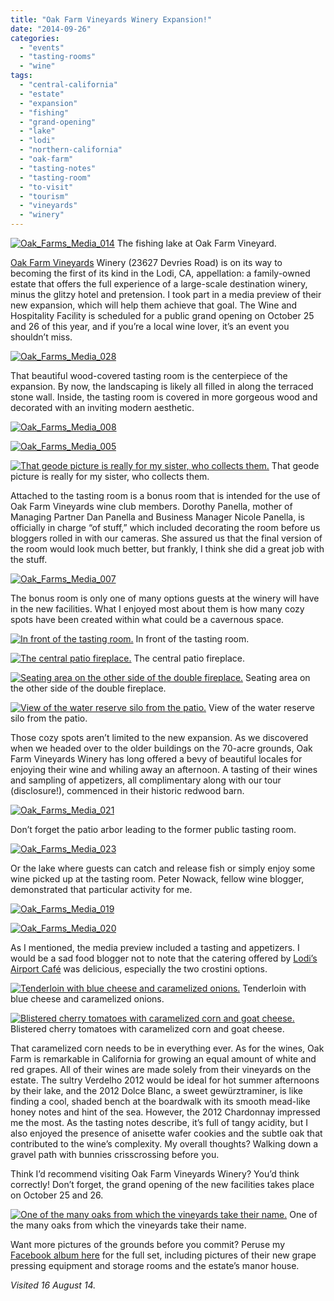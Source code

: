 ```yaml
---
title: "Oak Farm Vineyards Winery Expansion!"
date: "2014-09-26"
categories:
  - "events"
  - "tasting-rooms"
  - "wine"
tags:
  - "central-california"
  - "estate"
  - "expansion"
  - "fishing"
  - "grand-opening"
  - "lake"
  - "lodi"
  - "northern-california"
  - "oak-farm"
  - "tasting-notes"
  - "tasting-room"
  - "to-visit"
  - "tourism"
  - "vineyards"
  - "winery"
---
```





<div class="caption">

[![Oak_Farms_Media_014](http://s3.amazonaws.com/thegourmez-wpmedia/2014/09/Oak_Farms_Media_014-1024x175.jpg)](http://www.thegourmez.com/2014/09/oak-farm-vineyards-winery-expansion-lodi/oak_farms_media_014/) The fishing lake at Oak Farm Vineyard.</div>


[Oak Farm Vineyards](http://www.oakfarmvineyards.com/) Winery (23627 Devries Road) is on its way to becoming the first of its kind in the Lodi, CA, appellation: a family-owned estate that offers the full experience of a large-scale destination winery, minus the glitzy hotel and pretension. I took part in a media preview of their new expansion, which will help them achieve that goal. The Wine and Hospitality Facility is scheduled for a public grand opening on October 25 and 26 of this year, and if you’re a local wine lover, it’s an event you shouldn’t miss.

[![Oak_Farms_Media_028](http://s3.amazonaws.com/thegourmez-wpmedia/2014/09/Oak_Farms_Media_028-500x332.jpg)](http://www.thegourmez.com/2014/09/oak-farm-vineyards-winery-expansion-lodi/oak_farms_media_028/)

That beautiful wood-covered tasting room is the centerpiece of the expansion. By now, the landscaping is likely all filled in along the terraced stone wall. Inside, the tasting room is covered in more gorgeous wood and decorated with an inviting modern aesthetic.

[![Oak_Farms_Media_008](http://s3.amazonaws.com/thegourmez-wpmedia/2014/09/Oak_Farms_Media_008-500x332.jpg)](http://www.thegourmez.com/2014/09/oak-farm-vineyards-winery-expansion-lodi/oak_farms_media_008/)

[![Oak_Farms_Media_005](http://s3.amazonaws.com/thegourmez-wpmedia/2014/09/Oak_Farms_Media_005-332x500.jpg)](http://www.thegourmez.com/2014/09/oak-farm-vineyards-winery-expansion-lodi/oak_farms_media_005/)




<div class="caption">

[![That geode picture is really for my sister, who collects them.](http://s3.amazonaws.com/thegourmez-wpmedia/2014/09/Oak_Farms_Media_010-332x500.jpg)](http://www.thegourmez.com/2014/09/oak-farm-vineyards-winery-expansion-lodi/oak_farms_media_010/) That geode picture is really for my sister, who collects them.</div>


Attached to the tasting room is a bonus room that is intended for the use of Oak Farm Vineyards wine club members. Dorothy Panella, mother of Managing Partner Dan Panella and Business Manager Nicole Panella, is officially in charge “of stuff,” which included decorating the room before us bloggers rolled in with our cameras. She assured us that the final version of the room would look much better, but frankly, I think she did a great job with the stuff.

[![Oak_Farms_Media_007](http://s3.amazonaws.com/thegourmez-wpmedia/2014/09/Oak_Farms_Media_007-500x257.jpg)](http://www.thegourmez.com/2014/09/oak-farm-vineyards-winery-expansion-lodi/oak_farms_media_007/)

The bonus room is only one of many options guests at the winery will have in the new facilities. What I enjoyed most about them is how many cozy spots have been created within what could be a cavernous space.




<div class="caption">

[![In front of the tasting room.](http://s3.amazonaws.com/thegourmez-wpmedia/2014/09/Oak_Farms_Media_036-500x337.jpg)](http://www.thegourmez.com/2014/09/oak-farm-vineyards-winery-expansion-lodi/oak_farms_media_036/) In front of the tasting room.</div>





<div class="caption">

[![The central patio fireplace.](http://s3.amazonaws.com/thegourmez-wpmedia/2014/09/Oak_Farms_Media_032-500x332.jpg)](http://www.thegourmez.com/2014/09/oak-farm-vineyards-winery-expansion-lodi/oak_farms_media_032/) The central patio fireplace.</div>





<div class="caption">

[![Seating area on the other side of the double fireplace.](http://s3.amazonaws.com/thegourmez-wpmedia/2014/09/Oak_Farms_Media_035-500x339.jpg)](http://www.thegourmez.com/2014/09/oak-farm-vineyards-winery-expansion-lodi/oak_farms_media_035/) Seating area on the other side of the double fireplace.</div>





<div class="caption">

[![View of the water reserve silo from the patio.](http://s3.amazonaws.com/thegourmez-wpmedia/2014/09/Oak_Farms_Media_034-500x332.jpg)](http://www.thegourmez.com/2014/09/oak-farm-vineyards-winery-expansion-lodi/oak_farms_media_034/) View of the water reserve silo from the patio.</div>


Those cozy spots aren’t limited to the new expansion. As we discovered when we headed over to the older buildings on the 70-acre grounds, Oak Farm Vineyards Winery has long offered a bevy of beautiful locales for enjoying their wine and whiling away an afternoon. A tasting of their wines and sampling of appetizers, all complimentary along with our tour (disclosure!), commenced in their historic redwood barn.

[![Oak_Farms_Media_021](http://s3.amazonaws.com/thegourmez-wpmedia/2014/09/Oak_Farms_Media_021-500x332.jpg)](http://www.thegourmez.com/2014/09/oak-farm-vineyards-winery-expansion-lodi/oak_farms_media_021/)

Don’t forget the patio arbor leading to the former public tasting room.

[![Oak_Farms_Media_023](http://s3.amazonaws.com/thegourmez-wpmedia/2014/09/Oak_Farms_Media_023-500x332.jpg)](http://www.thegourmez.com/2014/09/oak-farm-vineyards-winery-expansion-lodi/oak_farms_media_023/)

Or the lake where guests can catch and release fish or simply enjoy some wine picked up at the tasting room. Peter Nowack, fellow wine blogger, demonstrated that particular activity for me.

[![Oak_Farms_Media_019](http://s3.amazonaws.com/thegourmez-wpmedia/2014/09/Oak_Farms_Media_019-500x332.jpg)](http://www.thegourmez.com/2014/09/oak-farm-vineyards-winery-expansion-lodi/oak_farms_media_019/)

[![Oak_Farms_Media_020](http://s3.amazonaws.com/thegourmez-wpmedia/2014/09/Oak_Farms_Media_020-332x500.jpg)](http://www.thegourmez.com/2014/09/oak-farm-vineyards-winery-expansion-lodi/oak_farms_media_020/)

As I mentioned, the media preview included a tasting and appetizers. I would be a sad food blogger not to note that the catering offered by [Lodi’s Airport Café](http://www.lodiairport.com/RESTAURANT/restaurant.html) was delicious, especially the two crostini options.




<div class="caption">

[![Tenderloin with blue cheese and caramelized onions.](http://s3.amazonaws.com/thegourmez-wpmedia/2014/09/Oak_Farms_Media_011-500x332.jpg)](http://www.thegourmez.com/2014/09/oak-farm-vineyards-winery-expansion-lodi/oak_farms_media_011/) Tenderloin with blue cheese and caramelized onions.</div>





<div class="caption">

[![Blistered cherry tomatoes with caramelized corn and goat cheese.](http://s3.amazonaws.com/thegourmez-wpmedia/2014/09/Oak_Farms_Media_012-500x332.jpg)](http://www.thegourmez.com/2014/09/oak-farm-vineyards-winery-expansion-lodi/oak_farms_media_012/) Blistered cherry tomatoes with caramelized corn and goat cheese.</div>


That caramelized corn needs to be in everything ever. As for the wines, Oak Farm is remarkable in California for growing an equal amount of white and red grapes. All of their wines are made solely from their vineyards on the estate. The sultry Verdelho 2012 would be ideal for hot summer afternoons by their lake, and the 2012 Dolce Blanc, a sweet gewürztraminer, is like finding a cool, shaded bench at the boardwalk with its smooth mead-like honey notes and hint of the sea. However, the 2012 Chardonnay impressed me the most. As the tasting notes describe, it’s full of tangy acidity, but I also enjoyed the presence of anisette wafer cookies and the subtle oak that contributed to the wine’s complexity. My overall thoughts? Walking down a gravel path with bunnies crisscrossing before you.

Think I’d recommend visiting Oak Farm Vineyards Winery? You’d think correctly! Don’t forget, the grand opening of the new facilities takes place on October 25 and 26.




<div class="caption">

[![One of the many oaks from which the vineyards take their name.](http://s3.amazonaws.com/thegourmez-wpmedia/2014/09/Oak_Farms_Media_037-332x500.jpg)](http://www.thegourmez.com/2014/09/oak-farm-vineyards-winery-expansion-lodi/oak_farms_media_037/) One of the many oaks from which the vineyards take their name.</div>


Want more pictures of the grounds before you commit? Peruse my [Facebook album here](https://www.facebook.com/media/set/?set=a.710223802364876.1073741827.172524816134780&type=1) for the full set, including pictures of their new grape pressing equipment and storage rooms and the estate’s manor house.

_Visited 16 August 14._
